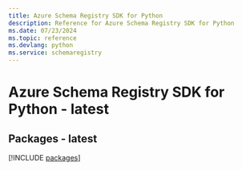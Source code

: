 ```yaml
---
title: Azure Schema Registry SDK for Python
description: Reference for Azure Schema Registry SDK for Python
ms.date: 07/23/2024
ms.topic: reference
ms.devlang: python
ms.service: schemaregistry
---
```

# Azure Schema Registry SDK for Python - latest
## Packages - latest
[!INCLUDE [packages](schema-registry-index.md)]